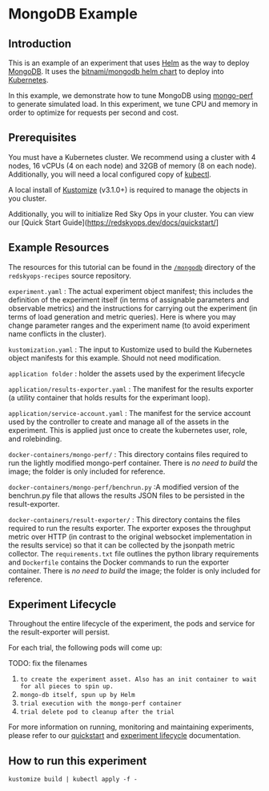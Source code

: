 # MongoDB Example

## Introduction

This is an example of an experiment that uses [Helm](https://helm.sh) as the way to deploy [MongoDB](https://mongodb.com).
It uses the [bitnami/mongodb helm chart](https://hub.helm.sh/charts/bitnami/mongodb) to deploy into [Kubernetes](https://kubernetes.io/).

In this example, we demonstrate how to tune MongoDB using [mongo-perf](https://github.com/mongodb/mongo-perf) to generate simulated load. In this experiment, we tune CPU and memory in order to optimize for requests per second and cost.

## Prerequisites

You must have a Kubernetes cluster. We recommend using a cluster with 4 nodes, 16 vCPUs (4 on each node) and 32GB of memory (8 on each node). Additionally, you will need a local configured copy of [kubectl](https://kubernetes.io/docs/tasks/tools/install-kubectl/).

A local install of [Kustomize](https://github.com/kubernetes-sigs/kustomize/releases) (v3.1.0+) is required to manage the objects in you cluster.

Additionally, you will to initialize Red Sky Ops in your cluster. You can view our [Quick Start Guide](<https://redskyops.dev/docs/quickstart/>]

## Example Resources

The resources for this tutorial can be found in the [`/mongodb`](https://github.com/redskyops/redskyops-recipes/tree/master/mongodb) directory of the `redskyops-recipes` source repository.

`experiment.yaml`
: The actual experiment object manifest; this includes the definition of the experiment itself (in terms of assignable parameters and observable metrics) and the instructions for carrying out the experiment (in terms of load generation and metric queries). Here is where you may change parameter ranges and the experiment name (to avoid experiment name conflicts in the cluster).

`kustomization.yaml`
: The input to Kustomize used to build the Kubernetes object manifests for this example. Should not need modification.

`application folder`
: holder the assets used by the experiment lifecycle

`application/results-exporter.yaml`
: The manifest for the results exporter (a utility container that holds results for the experimant loop).

`application/service-account.yaml`
: The manifest for the service account used by the controller to create and manage all of the assets in the experiment. This is applied just once to create the kubernetes user, role, and rolebinding.

`docker-containers/mongo-perf/`
: This directory contains files required to run the lightly modified mongo-perf container. There is *no need to build* the image; the folder is only included for reference.  

`docker-containers/mongo-perf/benchrun.py`
:A modified version of the benchrun.py file that allows the results JSON files to be persisted in the result-exporter.

`docker-containers/result-exporter/` : This directory contains the files required to run the results exporter. The exporter exposes the throughput metric over HTTP (in contrast to the original websocket implementation in the results service) so that it can be collected by the jsonpath metric collector. The `requirements.txt` file outlines the python library requirements and `Dockerfile` contains the Docker commands to run the exporter container. There is *no need to build* the image; the folder is only included for reference.

## Experiment Lifecycle

Throughout the entire lifecycle of the experiment, the pods and service for the result-exporter will persist.  

For each trial, the following pods will come up:

TODO: fix the filenames

1. `to create the experiment asset. Also has an init container to wait for all pieces to spin up.`
2. `mongo-db itself, spun up by Helm`
3. `trial execution with the mongo-perf container`
4. `trial delete pod to cleanup after the trial`

For more information on running, monitoring and maintaining experiments, please refer to our [quickstart](https://redskyops.dev/docs/quickstart/) and [experiment lifecycle](https://redskyops.dev/docs/lifecycle/) documentation.

## How to run this experiment

`kustomize build | kubectl apply -f -`  
